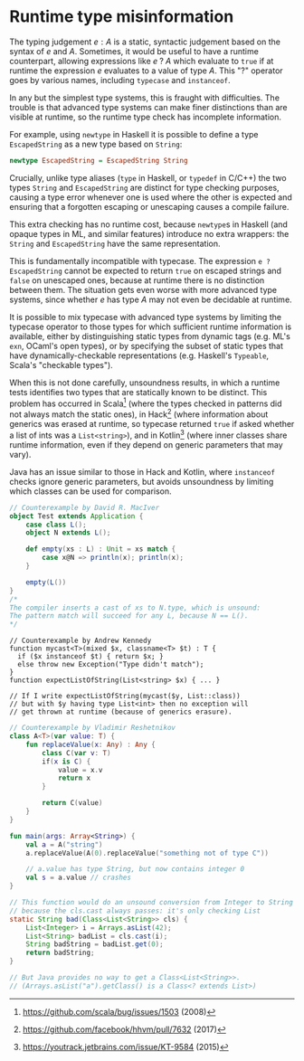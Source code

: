 # Runtime type misinformation

The typing judgement $e : A$ is a static, syntactic judgement based on
the syntax of $e$ and $A$. Sometimes, it would be useful to have a
runtime counterpart, allowing expressions like $e \;?\; A$ which
evaluate to `true` if at runtime the expression $e$ evaluates to a
value of type $A$. This "$?$" operator goes by various names, including
`typecase` and `instanceof`.

In any but the simplest type systems, this is fraught with
difficulties.  The trouble is that advanced type systems can make
finer distinctions than are visible at runtime, so the runtime type
check has incomplete information.

For example, using `newtype` in Haskell it is possible to define a
type `EscapedString` as a new type based on `String`:
```haskell
newtype EscapedString = EscapedString String
```

Crucially, unlike type aliases (`type` in Haskell, or `typedef` in
C/C++) the two types `String` and `EscapedString` are distinct for
type checking purposes, causing a type error whenever one is used
where the other is expected and ensuring that a forgotten escaping or
unescaping causes a compile failure.

This extra checking has no runtime cost, because `newtype`s in Haskell
(and opaque types in ML, and similar features) introduce no extra
wrappers: the `String` and `EscapedString` have the same
representation.

This is fundamentally incompatible with typecase. The expression `e ?
EscapedString` cannot be expected to return `true` on escaped strings
and `false` on unescaped ones, because at runtime there is no
distinction between them. The situation gets even worse with more
advanced type systems, since whether $e$ has type $A$ may not even be
decidable at runtime.

It is possible to mix typecase with advanced type systems by limiting
the typecase operator to those types for which sufficient runtime
information is available, either by distinguishing static types from
dynamic tags (e.g. ML's `exn`, OCaml's open types), or by specifying
the subset of static types that have dynamically-checkable
representations (e.g. Haskell's `Typeable`, Scala's "checkable types").

When this is not done carefully, unsoundness results, in which a
runtime tests identifies two types that are statically known to be
distinct. This problem has occurred in Scala[^scala] (where the types
checked in patterns did not always match the static ones), in
Hack[^hhvm] (where information about generics was erased at runtime,
so typecase returned `true` if asked whether a list of ints was a
`List<string>`), and in Kotlin[^kotlin] (where inner classes share runtime
information, even if they depend on generic parameters that may vary).

Java has an issue similar to those in Hack and Kotlin, where
`instanceof` checks ignore generic parameters, but avoids unsoundness
by limiting which classes can be used for comparison.

```scala
// Counterexample by David R. MacIver
object Test extends Application {
    case class L();
    object N extends L();

    def empty(xs : L) : Unit = xs match {
        case x@N => println(x); println(x);
    }

    empty(L())
}
/*
The compiler inserts a cast of xs to N.type, which is unsound:
The pattern match will succeed for any L, because N == L().
*/
```
```hack
// Counterexample by Andrew Kennedy
function mycast<T>(mixed $x, classname<T> $t) : T {
  if ($x instanceof $t) { return $x; }
  else throw new Exception("Type didn't match");
}
function expectListOfString(List<string> $x) { ... }

// If I write expectListOfString(mycast($y, List::class))
// but with $y having type List<int> then no exception will
// get thrown at runtime (because of generics erasure).
```
```kotlin
// Counterexample by Vladimir Reshetnikov
class A<T>(var value: T) {
    fun replaceValue(x: Any) : Any {
        class C(var v: T)
        if(x is C) {
            value = x.v
            return x
        }

        return C(value)
    }
}

fun main(args: Array<String>) {
    val a = A("string")
    a.replaceValue(A(0).replaceValue("something not of type C"))

    // a.value has type String, but now contains integer 0
    val s = a.value // crashes
}
```
```java
// This function would do an unsound conversion from Integer to String
// because the cls.cast always passes: it's only checking List
static String bad(Class<List<String>> cls) {
    List<Integer> i = Arrays.asList(42);
    List<String> badList = cls.cast(i);
    String badString = badList.get(0);
    return badString;
}

// But Java provides no way to get a Class<List<String>>.
// (Arrays.asList("a").getClass() is a Class<? extends List>)
```

[^scala]: <https://github.com/scala/bug/issues/1503> (2008)

[^hhvm]: <https://github.com/facebook/hhvm/pull/7632> (2017)

[^kotlin]: <https://youtrack.jetbrains.com/issue/KT-9584> (2015)

